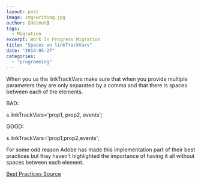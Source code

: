 ```yaml
---
layout: post
image: img/writing.jpg
author: [Helmut]
tags:
  - Migration
excerpt: Work In Progress Migration
title: "Spaces on linkTrackVars"
date: "2014-05-27"
categories: 
  - "programming"
---
```


When you us the linkTrackVars make sure that when you provide multiple parameters they are only separated by a comma and that there is spaces between each of the elements.

BAD:

s.linkTrackVars='prop1, prop2, events';

GOOD:

s.linkTrackVars='prop1,prop2,events';

For some odd reason Adobe has made this implementation part of their best practices but they haven't highlighted the importance of having it all without spaces between each element.

[Best Practices Source](http://microsite.omniture.com/t2/help/en_US/sc/implement/link_variables.html "Omniture Best Pracices")
